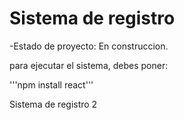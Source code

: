 <h1>Sistema de registro</h1>

-Estado de proyecto: En construccion.

para ejecutar el sistema, debes poner:

'''npm install react'''

Sistema de registro 2
